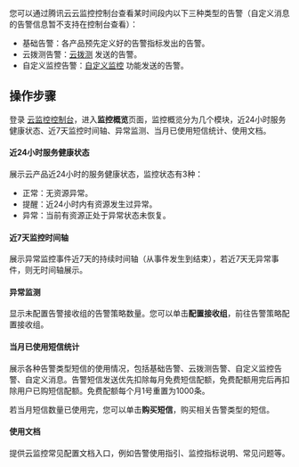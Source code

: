 您可以通过腾讯云云监控控制台查看某时间段内以下三种类型的告警（自定义消息的告警信息暂不支持在控制台查看）：

- 基础告警：各产品预先定义好的告警指标发出的告警。
- 云拨测告警：[云拨测](https://cloud.tencent.com/document/product/280) 发送的告警。
- 自定义监控告警：[自定义监控](https://cloud.tencent.com/document/product/397) 功能发送的告警。


## 操作步骤
登录 [云监控控制台](https://console.cloud.tencent.com/monitor/overview)，进入**监控概览**页面，监控概览分为几个模块，近24小时服务健康状态、近7天监控时间轴、异常监测、当月已使用短信统计、使用文档。


#### 近24小时服务健康状态
展示云产品近24小时的服务健康状态，监控状态有3种：
 - 正常：无资源异常。
 - 提醒：近24小时内有资源发生过异常。
 - 异常：当前有资源正处于异常状态未恢复。



#### 近7天监控时间轴
展示异常监控事件近7天的持续时间轴（从事件发生到结束），若近7天无异常事件，则无时间轴展示。


#### 异常监测
显示未配置告警接收组的告警策略数量。您可以单击**配置接收组**，前往告警策略配置接收组。


#### 当月已使用短信统计
展示各种告警类型短信的使用情况，包括基础告警、云拨测告警、自定义监控告警、自定义消息。告警短信发送优先扣除每月免费短信配额，免费配额用完后再扣除用户已购短信配额。免费配额每个月1号重置为1000条。

若当月短信数量已使用完，您可以单击**购买短信**，购买相关告警类型的短信。


#### 使用文档
提供云监控常见配置文档入口，例如告警使用指引、监控指标说明、常见问题等。
